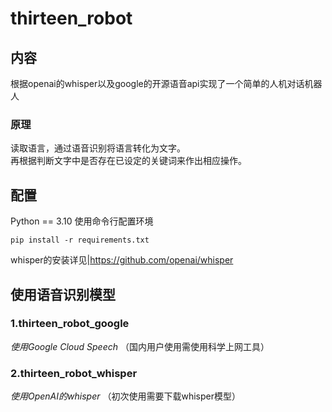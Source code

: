 # thirteen_robot
## 内容
根据openai的whisper以及google的开源语音api实现了一个简单的人机对话机器人  
### 原理
读取语言，通过语音识别将语言转化为文字。  
再根据判断文字中是否存在已设定的关键词来作出相应操作。  


## 配置
Python == 3.10
使用命令行配置环境  
```
pip install -r requirements.txt
```
whisper的安装详见|https://github.com/openai/whisper
## 使用语音识别模型 
### 1.thirteen_robot_google
*使用Google Cloud Speech*
（国内用户使用需使用科学上网工具）
### 2.thirteen_robot_whisper
*使用OpenAI的whisper*
（初次使用需要下载whisper模型）
